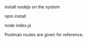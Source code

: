 install nodejs on the system

npm install 

node index.js

Postman routes are given for reference.



